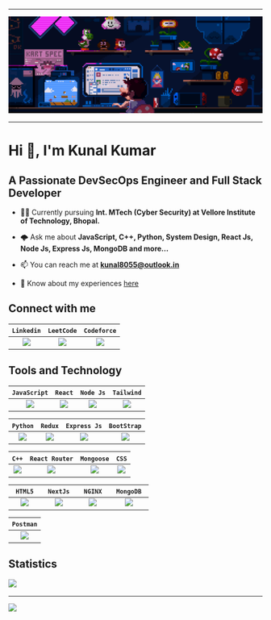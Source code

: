 ----

![Welcome Banner](Github_Readme_Banner.gif)

----

# Hi 👋, I'm Kunal Kumar

## A Passionate DevSecOps Engineer and Full Stack Developer
+ 👨‍🎓 Currently pursuing **Int. MTech (Cyber Security) at Vellore Institute of Technology, Bhopal.**
  
+ 🌩️ Ask me about **JavaScript, C++, Python, System Design, React Js, Node Js, Express Js, MongoDB and more...**
  
+ 📫 You can reach me at **kunal8055@outlook.in**
  
+ 📄 Know about my experiences [here](https://docs.google.com/document/d/1fdY7zZ2CkD_FJXzuqBc_B3Nxxo2osILyfx_kZ2npcMA/edit?usp=sharing)
  
## Connect with me
|`Linkedin`|`LeetCode`|`Codeforce`|
|:-:|:-:|:-:|
| [<img src="https://i.imgur.com/WwDcsTH.png" height="50"/>](https://linkedin.com/in/kunal-kumar-384613249) | [<img src="https://i.imgur.com/cNDHZsY.png" height="50"/>](https://www.leetcode.com/bytesblaze) | [<img src="https://i.imgur.com/cDFWpN1.png" height="50"/>](https://codeforces.com/profile/CodesByKunal) |

## Tools and Technology

|`JavaScript`|`React`|`Node Js`|`Tailwind`|
|:-:|:-:|:-:|:-:|
|<img src="https://i.imgur.com/65D17XD.png" height="50" />|<img src="https://i.imgur.com/bMU0kgU.png" height="50" />|<img src="https://i.imgur.com/SUEH8vw.png" height="50" />|<img src="https://i.imgur.com/okK2H1G.png" height="50"/>|

|`Python`|`Redux`|`Express Js`|`BootStrap`|
|:-:|:-:|:-:|:-:|
|<img src="https://i.imgur.com/9L3vk3H.png" height="50"/>|<img src="https://i.imgur.com/hy0IXjH.png" height="50" />|<img src="https://i.imgur.com/UWZEhx4.png" height="50"/>|<img src="https://i.imgur.com/dZJL56V.png" height="50"/>|

|`C++`|`React Router`|`Mongoose`|`CSS`|
|:-:|:-:|:-:|:-:|
|<img src="https://i.imgur.com/w9cX7Wp.png" height="50"/>|<img src="https://www.svgrepo.com/show/354262/react-router.svg" height="50"/>|<img src="https://i.imgur.com/TMPr1TJ.png" height="50"/>|<img src="https://i.imgur.com/Di4Ib7U.png" height="50"/>|

|`  HTML5  `|`  NextJs  `|`  NGINX  `|`  MongoDB  `|
|:-:|:-:|:-:|:-:|
|<img src="https://i.imgur.com/HAL4X2C.png" height="50" />|<img src="https://www.svgrepo.com/show/342062/next-js.svg"  height="50"/>|<img src="https://i.imgur.com/LE2SuJV.png" height="50" />|<img src="https://i.imgur.com/NJ5Rimn.png" height="50" />|

|`Postman`|
|:-:|
|<img src="https://i.imgur.com/NuLQw8v.png" height="50"/>|

## Statistics
![](https://github-readme-stats.vercel.app/api/top-langs?username=CodesByKunal&show_icons=true&locale=en&layout=compact)

----
![](https://github-readme-stats.vercel.app/api?username=CodesByKunal&show_icons=true&locale=en)
